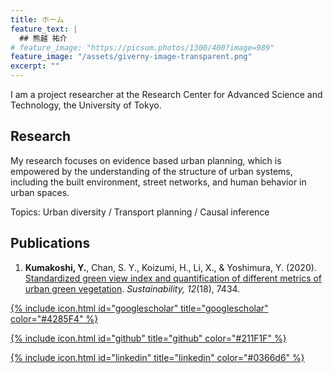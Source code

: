 ```yaml
---
title: ホーム
feature_text: |
  ## 熊越 祐介
# feature_image: "https://picsum.photos/1300/400?image=989"
feature_image: "/assets/giverny-image-transparent.png"
excerpt: ""
---
```


I am a project researcher at the Research Center for Advanced Science and Technology, the University of Tokyo.

<!-- {% include button.html text="Fork it" icon="github" link="https://github.com/daviddarnes/alembic" color="#0366d6" %} {% include button.html text="Buy me a coffee ☕️" link="https://buymeacoffee.com/daviddarnes#support" color="#f68140" %} {% include button.html text="Tweet it" icon="twitter" link="https://twitter.com/intent/tweet/?url=https://alembic.darn.es&text=Alembic%20-%20A%20Jekyll%20boilerplate%20theme&via=DavidDarnes" color="#0d94e7" %} {% include button.html text="Install Alembic ⚗️" link="https://github.com/daviddarnes/alembic#installation" %} -->

## Research

My research focuses on evidence based urban planning, which is empowered by the understanding of the structure of urban systems, including the built environment, street networks, and human behavior in urban spaces. 

Topics: Urban diversity / Transport planning / Causal inference

## Publications

1. **Kumakoshi, Y.**, Chan, S. Y., Koizumi, H., Li, X., & Yoshimura, Y. (2020). [Standardized green view index and quantification of different metrics of urban green vegetation](https://www.mdpi.com/2071-1050/12/18/7434). _Sustainability, 12_(18), 7434.

[{% include icon.html id="googlescholar" title="googlescholar" color="#4285F4" %}](https://scholar.google.com/citations?user=-3U01zsAAAAJ)
<!-- [<img src="/assets/google-scholar.svg" width="2.5%" color="#4285F4">](https://scholar.google.com/citations?user=-3U01zsAAAAJ) -->
[{% include icon.html id="github" title="github" color="#211F1F" %}](https://github.com/yusukekumakoshi)
<!-- [{% include icon.html id="twitter" title="google" %}](https://scholar.google.com/citations?user=-3U01zsAAAAJ) -->
[{% include icon.html id="linkedin" title="linkedin" color="#0366d6" %}](https://www.linkedin.com/in/yusuke-kumakoshi-1a0b6166/)
<!-- {% include button.html text=" " icon="linkedin" link="https://www.linkedin.com/in/yusuke-kumakoshi-1a0b6166/?originalSubdomain=fr" color="#0366d6" %} {% include button.html text="Google Scholar" icon="google" link="https://scholar.google.com/citations?user=-3U01zsAAAAJ&hl=en" color="#4285F4" %} -->
<!-- {% include button.html text="Buy me a coffee ☕️" link="https://buymeacoffee.com/daviddarnes#support" color="#f68140" %} {% include button.html text="Tweet it" icon="twitter" link="https://twitter.com/intent/tweet/?url=https://alembic.darn.es&text=Alembic%20-%20A%20Jekyll%20boilerplate%20theme&via=DavidDarnes" color="#0d94e7" %} {% include button.html text="Install Alembic ⚗️" link="https://github.com/daviddarnes/alembic#installation" %} -->


